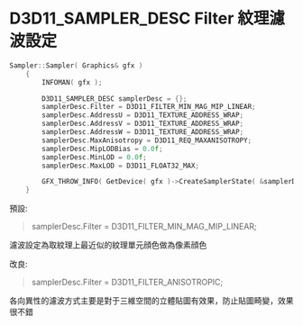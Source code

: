 # D3D11_SAMPLER_DESC Filter 紋理濾波設定

```c++
Sampler::Sampler( Graphics& gfx )
	{
		INFOMAN( gfx );

		D3D11_SAMPLER_DESC samplerDesc = {};
		samplerDesc.Filter = D3D11_FILTER_MIN_MAG_MIP_LINEAR;
		samplerDesc.AddressU = D3D11_TEXTURE_ADDRESS_WRAP;
		samplerDesc.AddressV = D3D11_TEXTURE_ADDRESS_WRAP;
		samplerDesc.AddressW = D3D11_TEXTURE_ADDRESS_WRAP;
		samplerDesc.MaxAnisotropy = D3D11_REQ_MAXANISOTROPY;
		samplerDesc.MipLODBias = 0.0f;
		samplerDesc.MinLOD = 0.0f;
		samplerDesc.MaxLOD = D3D11_FLOAT32_MAX;

		GFX_THROW_INFO( GetDevice( gfx )->CreateSamplerState( &samplerDesc,&pSampler ) );
	}
```

預設:
> samplerDesc.Filter = D3D11_FILTER_MIN_MAG_MIP_LINEAR;

濾波設定為取紋理上最近似的紋理單元顔色做為像素顔色

改良:
> samplerDesc.Filter = D3D11_FILTER_ANISOTROPIC;

各向異性的濾波方式主要是對于三維空間的立體貼圖有效果，防止貼圖畸變，效果很不錯